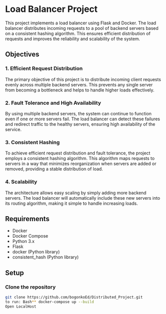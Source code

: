 # Load Balancer Project

This project implements a load balancer using Flask and Docker. The load balancer distributes incoming requests to a pool of backend servers based on a consistent hashing algorithm. This ensures efficient distribution of requests and improves the reliability and scalability of the system.

## Objectives

### 1. Efficient Request Distribution
The primary objective of this project is to distribute incoming client requests evenly across multiple backend servers. This prevents any single server from becoming a bottleneck and helps to handle higher loads effectively.

### 2. Fault Tolerance and High Availability
By using multiple backend servers, the system can continue to function even if one or more servers fail. The load balancer can detect these failures and redirect traffic to the healthy servers, ensuring high availability of the service.

### 3. Consistent Hashing
To achieve efficient request distribution and fault tolerance, the project employs a consistent hashing algorithm. This algorithm maps requests to servers in a way that minimizes reorganization when servers are added or removed, providing a stable distribution of load.

### 4. Scalability
The architecture allows easy scaling by simply adding more backend servers. The load balancer will automatically include these new servers into its routing algorithm, making it simple to handle increasing loads.

## Requirements

- Docker
- Docker Compose
- Python 3.x
- Flask
- docker (Python library)
- consistent_hash (Python library)

## Setup

### Clone the repository

```sh
git clone https://github.com/bogonkoEd/Distributed_Project.git
to run: Bash** docker-compose up --build
Open LocalHost
